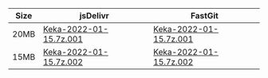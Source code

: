 |    Size   |     jsDelivr  | FastGit |
|  ---  |  ---  |  ---  |
| 20MB | [Keka-2022-01-15.7z.001](https://cdn.jsdelivr.net/gh/appleians/Keka@main/Keka-2022-01-15.7z.001) | [Keka-2022-01-15.7z.001](https://raw.fastgit.org/appleians/Keka/main/Keka-2022-01-15.7z.001) |
| 15MB | [Keka-2022-01-15.7z.002](https://cdn.jsdelivr.net/gh/appleians/Keka@main/Keka-2022-01-15.7z.002) | [Keka-2022-01-15.7z.002](https://raw.fastgit.org/appleians/Keka/main/Keka-2022-01-15.7z.002) |
